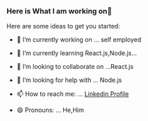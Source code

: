 ### Here is What I am working on👋



Here are some ideas to get you started:

- 🔭 I’m currently working on ... self employed
- 🌱 I’m currently learning React.js,Node.js...
- 👯 I’m looking to collaborate on ...React.js
- 🤔 I’m looking for help with ... Node.js

- 📫 How to reach me: ... [Linkedin Profile](www.linkedin.com/in/ahmet-furkan-sevim-b395a71b7)
- 😄 Pronouns: ... He,Him



